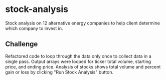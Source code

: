 # stock-analysis
Stock analysis on 12 alternative energy companies to help client determine which company to invest in.

## Challenge
Refactored code to loop through the data only once to collect data in a single pass. Output arrays were looped for ticker total volume, starting price, and ending price. 
Analysis of stocks shows total volume and percent gain or loss by clicking "Run Stock Analysis" button. 
